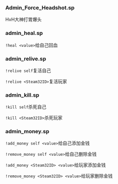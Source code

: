 ### Admin_Force_Headshot.sp

HvH大神打胃爆头

### admin_heal.sp

`!heal <value>`给自己回血

### admin_relive.sp

`!relive self`复活自己

`!relive <Steam32ID>`复活玩家

### admin_kill.sp

`!kill self`杀死自己

`!kill <Steam32ID>`杀死玩家

### admin_money.sp

`!add_money self <value>`给自己添加金钱

`!remove_money self <value>`给自己删除金钱

`!add_money <Steam32ID> <value>`给玩家添加金钱

`!remove_money <Steam32ID> <value>`给玩家删除金钱
